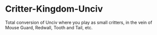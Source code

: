 # Critter-Kingdom-Unciv
Total conversion of Unciv where you play as small critters, in the vein of Mouse Guard, Redwall, Tooth and Tail, etc.
